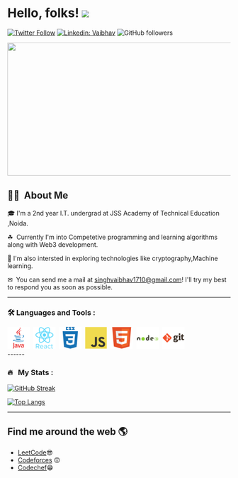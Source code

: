 # Hello, folks! <img src="https://raw.githubusercontent.com/MartinHeinz/MartinHeinz/master/wave.gif" width="30px">


[![Twitter Follow](https://img.shields.io/twitter/follow/SinghV1710?label=Follow)](https://twitter.com/intent/follow?screen_name=SinghV1710)
[![Linkedin: Vaibhav](https://img.shields.io/badge/-Vaibhav-blue?style=flat-square&logo=Linkedin&logoColor=white&link=https://www.linkedin.com/in/vaibhav-singh-577437212/)](https://www.linkedin.com/in/vaibhav-singh-577437212/)
![GitHub followers](https://img.shields.io/github/followers/vaibhav1710?label=Follow&style=social)
  

<div align="center">
  <img src="https://media.giphy.com/media/dWesBcTLavkZuG35MI/giphy.gif" width="600" height="300"/>
</div>


## 👨‍💻 &nbsp;About Me

🎓&nbsp;I'm a 2nd year I.T. undergrad at JSS Academy of Technical Education ,Noida.

☘ &nbsp;Currently I'm into Competetive programming and learning algorithms along with Web3 development.

🎇&nbsp;I'm also intersted in exploring technologies like cryptography,Machine learning.

✉ &nbsp;You can send me a mail at singhvaibhav1710@gmail.com! I'll try my best to respond you as soon as possible.

--------------------------------------------------------------------------------


 ### :hammer_and_wrench: Languages and Tools :
<section>
  <img src="https://github.com/devicons/devicon/blob/master/icons/java/java-original-wordmark.svg" title="Java" alt="Java" width = "10%"/>&nbsp;
  <img src="https://github.com/devicons/devicon/blob/master/icons/react/react-original-wordmark.svg" title="React" alt="React" width = "10%"/>&nbsp;  
  <img src="https://github.com/devicons/devicon/blob/master/icons/css3/css3-plain-wordmark.svg"  title="CSS3" alt="CSS" width = "10%"/>&nbsp;
   <img src="https://github.com/devicons/devicon/blob/master/icons/javascript/javascript-original.svg" title="JavaScript" alt="JavaScript"width = "10%" />&nbsp; 
   <img src="https://github.com/devicons/devicon/blob/master/icons/html5/html5-original.svg" title="HTML5" alt="HTML" width="10%"/>&nbsp;
  <img src="https://github.com/devicons/devicon/blob/master/icons/nodejs/nodejs-original-wordmark.svg" title="NodeJS"  alt="NodeJS" width = "10%" />&nbsp;
  <img src="https://github.com/devicons/devicon/blob/master/icons/git/git-original-wordmark.svg" title="Git" alt="Git" width = "10%"/>
 </section>
 ------                                                                                                                                      

### 🔥 &nbsp; My Stats :
[![GitHub Streak](http://github-readme-streak-stats.herokuapp.com?user=vaibhav1710&theme=dark&background=000000)](https://git.io/streak-stats)

[![Top Langs](https://github-readme-stats.vercel.app/api/top-langs/?username=vaibhav1710&layout=compact&theme=vision-friendly-dark)](https://github.com/anuraghazra/github-readme-stats)
                                                                                                                                        
-----                                                                                                                                      
## Find me around the web 🌎
- <a href="https://leetcode.com/vaibhav_1710/">LeetCode</a>😎
- <a href="https://www.codeforces.com/profile/vaibhav_1710/">Codeforces</a> 🙃
- <a href="https://www.codechef.com/users/v17s">Codechef</a>😁




